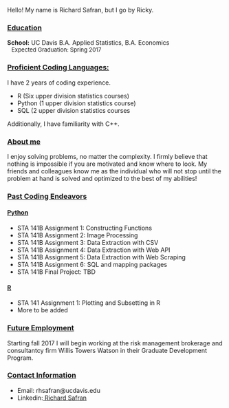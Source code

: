 Hello! My name is Richard Safran, but I go by Ricky.
<h3><b><u>Education</u></b></h3>
  <b>School:</b> UC Davis B.A. Applied Statistics, B.A. Economics<br>
  <span style="display:inline-block; width: 10;"></span><font size = '-1'>Expected Graduation: Spring 2017</font><br>
<h3><b><u>Proficient Coding Languages:</u></b></h3>
I have 2 years of coding experience.
  <ul>
    <li>R (Six upper division statistics courses)</li>
    <li>Python (1 upper division statistics course)</li>
    <li>SQL (2 upper division statistics courses</li>
  </ul>
Additionally, I have familiarity with C++.
  
<h3><b><u>About me</u></b></h3>
I enjoy solving problems, no matter the complexity. I firmly believe that nothing is impossible if you are motivated and know where to look. My friends and colleagues know me as the individual who will not stop until the problem at hand is solved and optimized to the best of my abilities!

<h3><b><u>Past Coding Endeavors</u></b></h3>
  <h4><u>Python</u></h4>
    <ul>
      <li> STA 141B Assignment 1: Constructing Functions</li>
      <li> STA 141B Assignment 2: Image Processing</li>
      <li> STA 141B Assignment 3: Data Extraction with CSV</li>
      <li> STA 141B Assignment 4: Data Extraction with Web API</li>
      <li> STA 141B Assignment 5: Data Extraction with Web Scraping</li>
      <li> STA 141B Assignment 6: SQL and mapping packages</li>
      <li> STA 141B Final Project: TBD</li>
    </ul>
        
  <h4><u>R</u></h4>
    <ul>
      <li> STA 141 Assignment 1: Plotting and Subsetting in R</li>
      <li> More to be added</li>
    </ul>

<h3><b><u>Future Employment</u></b></h3>
Starting fall 2017 I will begin working at the risk management brokerage and consultantcy firm Willis Towers Watson in their Graduate Development Program.

<h3><b><u>Contact Information</u></b></h3>
   <ul>
      <li>Email: <div style="display: inline">rhsafran@ucdavis.edu</div></li>
      <li>Linkedin:<div style="display: inline"><a href="https://www.linkedin.com/in/richardsafran/"> Richard Safran</a></div></li>
   </ul>
